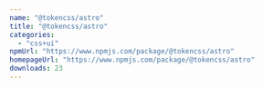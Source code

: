 ```yaml
---
name: "@tokencss/astro"
title: "@tokencss/astro"
categories:
  - "css+ui"
npmUrl: "https://www.npmjs.com/package/@tokencss/astro"
homepageUrl: "https://www.npmjs.com/package/@tokencss/astro"
downloads: 23
---
```

